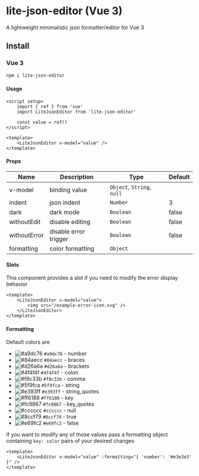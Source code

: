 # lite-json-editor (Vue 3)

A lightweight minimalistic json formatter/editor for Vue 3

## Install

### Vue 3
```sh
npm i lite-json-editor
```

#### Usage
```vue
<script setup>
    import { ref } from 'vue'
    import LiteJsonEditor from 'lite-json-editor'

    const value = ref()
</script>

<template>
    <LiteJsonEditor v-model="value" />
</template>
```

#### Props

| Name         | Description             | Type                       | Default |
| ------------ | ----------------------- | -------------------------- | ------- |
| v-model      | binding value           | `Object`, `String`, `null` |         |
| indent       | json indent             | `Number`                   | 3       |
| dark         | dark mode               | `Boolean`                  | false   |
| withoutEdit  | disable editing         | `Boolean`                  | false   |
| withoutError | disable error trigger   | `Boolean`                  | false   |
| formatting   | color formatting        | `Object`                   |         |

#### Slots

This component provides a slot if you need to modify the error display behavior

```vue
<template>
    <LiteJsonEditor v-model="value">
        <img src="/example-error-icon.svg" />
    </LiteJsonEditor>
</template>
```

#### Formatting

Default colors are

- ![#a9dc76](https://via.placeholder.com/15/a9dc76/a9dc76.png) `#a9dc76` - number
- ![#84aecc](https://via.placeholder.com/15/84aecc/84aecc.png) `#84aecc` - braces
- ![#d26a6a](https://via.placeholder.com/15/d26a6a/d26a6a.png) `#d26a6a` - brackets
- ![#4f4f4f](https://via.placeholder.com/15/4f4f4f/4f4f4f.png) `#4f4f4f` - colon
- ![#f8c33b](https://via.placeholder.com/15/f8c33b/f8c33b.png) `#f8c33b` - comma
- ![#5f9fca](https://via.placeholder.com/15/5f9fca/5f9fca.png) `#5f9fca` - string
- ![#e393ff](https://via.placeholder.com/15/e393ff/e393ff.png) `#e393ff` - string_quotes
- ![#ff6188](https://via.placeholder.com/15/ff6188/ff6188.png) `#ff6188` - key
- ![#fc9867](https://via.placeholder.com/15/fc9867/fc9867.png) `#fc9867` - key_quotes
- ![#cccccc](https://via.placeholder.com/15/cccccc/cccccc.png) `#cccccc` - null
- ![#8ccf79](https://via.placeholder.com/15/8ccf79/8ccf79.png) `#8ccf79` - true
- ![#e69fc2](https://via.placeholder.com/15/e69fc2/e69fc2.png) `#e69fc2` - false

If you want to modify any of those values pass a formatting object containing `key: color` pairs of your desired changes

```vue
<template>
    <LiteJsonEditor v-model="value" :formatting="{ 'number': '#e3e3e3' }" />
</template>
```
